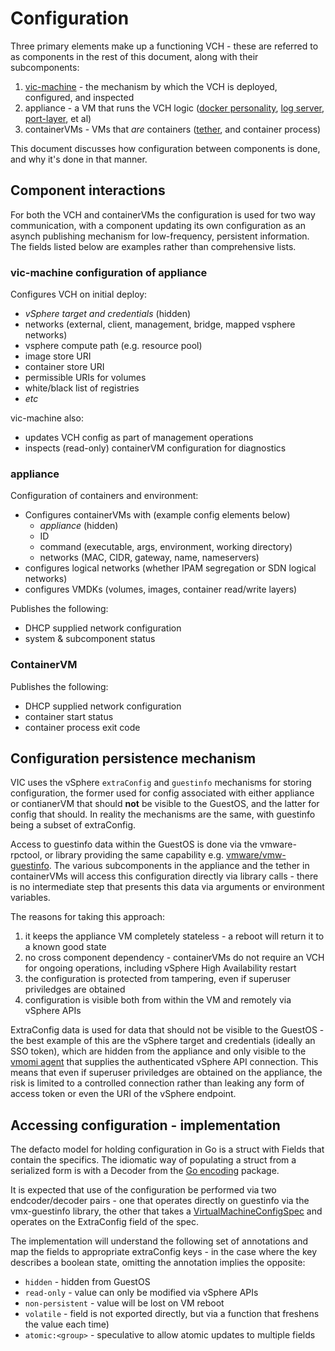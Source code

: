 # Configuration

Three primary elements make up a functioning VCH - these are referred to as components in the rest of this document, along with their subcomponents:

1. [vic-machine](vic-machine.md) - the mechanism by which the VCH is deployed, configured, and inspected
2. appliance - a VM that runs the VCH logic ([docker personality](components.md#docker-api-server), [log server](components.md#vicadmin), [port-layer](arch/vic-port-layer-overview.md), et al)
3. containerVMs - VMs that _are_ containers ([tether](tether.md), and container process)

This document discusses how configuration between components is done, and why it's done in that manner.

## Component interactions

For both the VCH and containerVMs the configuration is used for two way communication, with a component updating its own configuration as an asynch publishing mechanism for low-frequency, persistent information. The fields listed below are examples rather than comprehensive lists.

### vic-machine configuration of appliance


Configures VCH on initial deploy:
* _vSphere target and credentials_ (hidden)
* networks (external, client, management, bridge, mapped vsphere networks)
* vsphere compute path (e.g. resource pool)
* image store URI
* container store URI
* permissible URIs for volumes
* white/black list of registries
* _etc_

vic-machine also:
* updates VCH config as part of management operations
* inspects (read-only) containerVM configuration for diagnostics

### appliance

Configuration of containers and environment:
* Configures containerVMs with (example config elements below)
    * _appliance_ (hidden)
    * ID
    * command (executable, args, environment, working directory)
    * networks (MAC, CIDR, gateway, name, nameservers)
* configures logical networks (whether IPAM segregation or SDN logical networks)
* configures VMDKs (volumes, images, container read/write layers)

Publishes the following:
* DHCP supplied network configuration
* system & subcomponent status


### ContainerVM

Publishes the following:
* DHCP supplied network configuration
* container start status
* container process exit code


## Configuration persistence mechanism

VIC uses the vSphere `extraConfig` and `guestinfo` mechanisms for storing configuration, the former used for config associated with either appliance or contianerVM that should **not** be visible to the GuestOS, and the latter for config that should. In reality the mechanisms are the same, with guestinfo being a subset of extraConfig.

Access to guestinfo data within the GuestOS is done via the vmware-rpctool, or library providing the same capability e.g. [vmware/vmw-guestinfo](https://github.com/vmware/vmw-guestinfo/). The various subcomponents in the appliance and the tether in containerVMs will access this configuration directly via library calls - there is no intermediate step that presents this data via arguments or environment variables.

The reasons for taking this approach:

1. it keeps the appliance VM completely stateless - a reboot will return it to a known good state
2. no cross component dependency - containerVMs do not require an VCH for ongoing operations, including vSphere High Availability restart
3. the configuration is protected from tampering, even if superuser priviledges are obtained
4. configuration is visible both from within the VM and remotely via vSphere APIs

ExtraConfig data is used for data that should not be visible to the GuestOS - the best example of this are the vSphere target and credentials (ideally an SSO token), which are hidden from the appliance and only visible to the [vmomi agent](components.md#vmomi-authenticating-agent) that supplies the authenticated vSphere API connection. This means that even if superuser priviledges are obtained on the appliance, the risk is limited to a controlled connection rather than leaking any form of access token or even the URI of the vSphere endpoint.


## Accessing configuration - implementation

The defacto model for holding configuration in Go is a struct with Fields that contain the specifics. The idiomatic way of populating a struct from a serialized form is with a Decoder from the [Go encoding](https://golang.org/pkg/encoding/) package.

It is expected that use of the configuration be performed via two endcoder/decoder pairs - one that operates directly on guestinfo via the vmx-guestinfo library, the other that takes a [VirtualMachineConfigSpec](pubs.vmware.com/vsphere-60/topic/com.vmware.wssdk.apiref.doc/vim.vm.ConfigSpec.html) and operates on the ExtraConfig field of the spec.

The implementation will understand the following set of annotations and map the fields to appropriate extraConfig keys - in the case where the key describes a boolean state, omitting the annotation implies the opposite:
* `hidden` - hidden from GuestOS
* `read-only` - value can only be modified via vSphere APIs
* `non-persistent` - value will be lost on VM reboot
* `volatile` - field is not exported directly, but via a function that freshens the value each time)
* `atomic:<group>` - speculative to allow atomic updates to multiple fields
